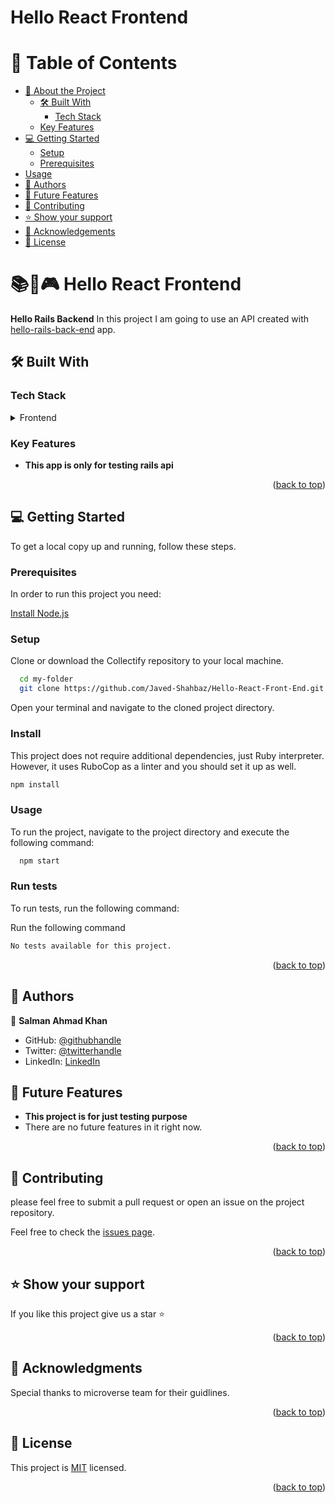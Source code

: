 <a name="readme-top"></a>

# Hello React Frontend



<!-- TABLE OF CONTENTS -->

# 📗 Table of Contents

- [📖 About the Project](#about-project)
  - [🛠 Built With](#built-with)
    - [Tech Stack](#tech-stack)
  - [Key Features](#key-features)
- [💻 Getting Started](#getting-started)
  - [Setup](#setup)
  - [Prerequisites](#prerequisites)
 - [Usage](#usage)
- [👥 Authors](#authors)
- [🔭 Future Features](#future-features)
- [🤝 Contributing](#contributing)
- [⭐️ Show your support](#support)
- [🙏 Acknowledgements](#acknowledgements)
- [📝 License](#license)

<!-- PROJECT DESCRIPTION -->

# 📚🎵🎮 Hello React Frontend <a name="about-project"></a>

**Hello Rails Backend** In this project I am going to use an API created with <a href="https://github.com/Javed-Shahbaz/Hello-Rails-Back-End">hello-rails-back-end</a> app. 

## 🛠 Built With <a name="built-with"></a>

### Tech Stack <a name="tech-stack"></a>

<!-- <details>
  <summary>Client</summary>
  <ul>
    <li><a href="https://reactjs.org/">React.js</a></li>
  </ul>
</details> -->

<details>
<summary>Frontend</summary>
  <ul>
    <li><a href="https://www.react.dev/">React</a></li>
  </ul>
</details>


<!-- Features -->

### Key Features <a name="key-features"></a>

- **This app is only for testing rails api** 

<p align="right">(<a href="#readme-top">back to top</a>)</p>

<!-- GETTING STARTED -->

## 💻 Getting Started <a name="getting-started"></a>

To get a local copy up and running, follow these steps.

### Prerequisites

In order to run this project you need:

[Install Node.js](https://nodejs.org/en)

### Setup

Clone or download the Collectify repository to your local machine.
```sh
  cd my-folder
  git clone https://github.com/Javed-Shahbaz/Hello-React-Front-End.git
```
Open your terminal and navigate to the cloned project directory.

### Install

This project does not require additional dependencies, just Ruby interpreter. However, it uses RuboCop as a linter and you should set it up as well.

```sh
npm install
```


### Usage
 
To run the project, navigate to the project directory and execute the following command:

```sh
  npm start
```

### Run tests

To run tests, run the following command:

Run the following command
```sh
No tests available for this project.
```

<p align="right">(<a href="#readme-top">back to top</a>)</p>

## 👥 Authors <a name="authors"></a>

👤 **Salman Ahmad Khan**
- GitHub: [@githubhandle](https://github.com/Javed-Shahbaz)
- Twitter: [@twitterhandle](https://twitter.com/Javedshahbaz)
- LinkedIn: [LinkedIn](https://linkedin.com/in/Javedshahbaz )

<!-- FUTURE FEATURES -->

## 🔭 Future Features <a name="future-features"></a>

- **This project is for just testing purpose**
- There are no future features in it right now.

<p align="right">(<a href="#readme-top">back to top</a>)</p>

<!-- CONTRIBUTING -->

## 🤝 Contributing <a name="contributing"></a>

please feel free to submit a pull request or open an issue on the project repository.

Feel free to check the [issues page](https://github.com/Javed-Shahbaz/Hello-React-Front-End/issues).

<p align="right">(<a href="#readme-top">back to top</a>)</p>

<!-- SUPPORT -->

## ⭐️ Show your support <a name="support"></a>

If you like this project give us a star ⭐️

<p align="right">(<a href="#readme-top">back to top</a>)</p>

<!-- ACKNOWLEDGEMENTS -->

## 🙏 Acknowledgments <a name="acknowledgements"></a>

Special thanks to microverse team for their guidlines.

<p align="right">(<a href="#readme-top">back to top</a>)</p>


<!-- LICENSE -->

## 📝 License <a name="license"></a>

This project is [MIT](./LICENSE) licensed.


<p align="right">(<a href="#readme-top">back to top</a>)</p>
